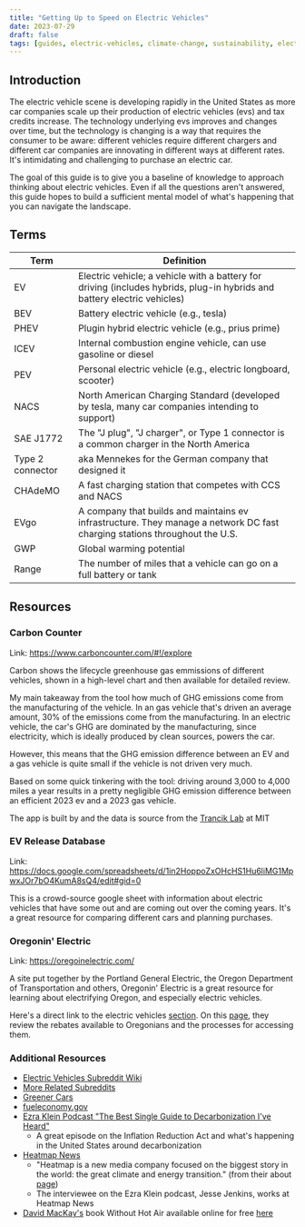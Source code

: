 ```yaml
---
title: "Getting Up to Speed on Electric Vehicles"
date: 2023-07-29
draft: false
tags: [guides, electric-vehicles, climate-change, sustainability, electrification]
---
```


## Introduction

The electric vehicle scene is developing rapidly in the United States as more car companies scale up their production of electric vehicles (evs) and tax credits increase. The technology underlying evs improves and changes over time, but the technology is changing is a way that requires the consumer to be aware: different vehicles require different chargers and different car companies are innovating in different ways at different rates. It's intimidating and challenging to purchase an electric car.

The goal of this guide is to give you a baseline of knowledge to approach thinking about electric vehicles. Even if all the questions aren't answered, this guide hopes to build a sufficient mental model of what's happening that you can navigate the landscape.


## Terms

| Term             | Definition                                                                                                                 |
| ---------------- | -------------------------------------------------------------------------------------------------------------------------- |
| EV               | Electric vehicle; a vehicle with a battery for driving (includes hybrids, plug-in hybrids and battery electric vehicles)   |
| BEV              | Battery electric vehicle (e.g., tesla)                                                                                     |
| PHEV             | Plugin hybrid electric vehicle (e.g., prius prime)                                                                         |
| ICEV             | Internal combustion engine vehicle, can use gasoline or diesel                                                             |
| PEV              | Personal electric vehicle (e.g., electric longboard, scooter)                                                              |
| NACS             | North American Charging Standard (developed by tesla, many car companies intending to support)                             |
| SAE J1772        | The "J plug", "J charger", or Type 1 connector is a common charger in the North America                                    |
| Type 2 connector | aka Mennekes for the German company that designed it                                                                       |
| CHAdeMO          | A fast charging station that competes with CCS and NACS                                                                    |
| EVgo             | A company that builds and maintains ev infrastructure. They manage a network DC fast charging stations throughout the U.S. |
| GWP              | Global warming potential                                                                                                   |
| Range            | The number of miles that a vehicle can go on a full battery or tank                                                        |

## Resources

### Carbon Counter

Link: https://www.carboncounter.com/#!/explore

Carbon shows the lifecycle greenhouse gas emmissions of different vehicles, shown in a high-level chart and then available for detailed review.

My main takeaway from the tool how much of GHG emissions come from the manufacturing of the vehicle. In an gas vehicle that's driven an average amount, 30% of the emissions come from the manufacturing. In an electric vehicle, the car's GHG are dominated by the manufacturing, since electricity, which is ideally produced by clean sources, powers the car.

However, this means that the GHG emission difference between an EV and a gas vehicle is quite small if the vehicle is not driven very much. 

Based on some quick tinkering with the tool: driving around 3,000 to 4,000 miles a year results in a pretty negligible GHG emission difference between an efficient 2023 ev and a 2023 gas vehicle.

The app is built by and the data is source from the [Trancik Lab](http://trancik.mit.edu/) at MIT


### EV Release Database

Link: https://docs.google.com/spreadsheets/d/1in2HoppoZxOHcHS1Hu6liMG1MpwxJOr7bO4KumA8sQ4/edit#gid=0

This is a crowd-source google sheet with information about electric vehicles that have some out and are coming out over the coming years. It's a great resource for comparing different cars and planning purchases.

### Oregonin' Electric

Link: https://oregoinelectric.com/

A site put together by the Portland General Electric, the Oregon Department of Transportation and others, Oregonin' Electric is a great resource for learning about electrifying Oregon, and especially electric vehicles.

Here's a direct link to the electric vehicles [section](https://oregoinelectric.com/explore-electric-cars/). On this [page](https://oregoinelectric.com/cost-of-owning-an-electric-car/), they review the rebates available to Oregonians and the processes for accessing them.


### Additional Resources

- [Electric Vehicles Subreddit Wiki](https://www.reddit.com/r/electricvehicles/wiki/index/)
- [More Related Subreddits](https://www.reddit.com/r/electricvehicles/wiki/index/relatedsubs/)
- [Greener Cars](https://greenercars.org/)
- [fueleconomy.gov](https://www.fueleconomy.gov/)
- [Ezra Klein Podcast "The Best Single Guide to Decarbonization I've Heard"](https://www.nytimes.com/2022/09/20/opinion/ezra-klein-podcast-jesse-jenkins.html)
    - A great episode on the Inflation Reduction Act and what's happening in the United States around decarbonization
- [Heatmap News](https://heatmap.news/)
    - "Heatmap is a new media company focused on the biggest story in the world: the great climate and energy transition." (from their about [page](https://heatmap.news/about-us))
    - The interviewee on the Ezra Klein podcast, Jesse Jenkins, works at Heatmap News
- [David MacKay's](https://en.wikipedia.org/wiki/David_J._C._MacKay) book Without Hot Air available online for free [here](https://www.withouthotair.com/)

